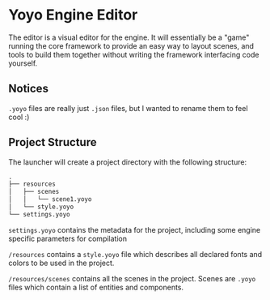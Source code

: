 # Yoyo Engine Editor

The editor is a visual editor for the engine. It will essentially be a "game" running the core framework to provide an easy way to layout scenes, and tools to build them together without writing the framework interfacing code yourself.

## Notices

`.yoyo` files are really just `.json` files, but I wanted to rename them to feel cool :)

## Project Structure

The launcher will create a project directory with the following structure:

```txt
.
├── resources
│   ├── scenes
│   │   └── scene1.yoyo
│   └── style.yoyo
└── settings.yoyo
```

`settings.yoyo` contains the metadata for the project, including some engine specific parameters for compilation

`/resources` contains a `style.yoyo` file which describes all declared fonts and colors to be used in the project.

`/resources/scenes` contains all the scenes in the project. Scenes are `.yoyo` files which contain a list of entities and components.

